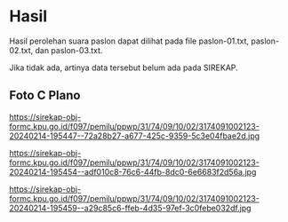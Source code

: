 # Hasil

Hasil perolehan suara paslon dapat dilihat pada file paslon-01.txt, paslon-02.txt, dan paslon-03.txt.

Jika tidak ada, artinya data tersebut belum ada pada SIREKAP.

## Foto C Plano

https://sirekap-obj-formc.kpu.go.id/f097/pemilu/ppwp/31/74/09/10/02/3174091002123-20240214-195447--72a28b27-a677-425c-9359-5c3e04fbae2d.jpg

https://sirekap-obj-formc.kpu.go.id/f097/pemilu/ppwp/31/74/09/10/02/3174091002123-20240214-195454--adf010c8-76c6-44fb-8dc0-6e6683f2d56a.jpg

https://sirekap-obj-formc.kpu.go.id/f097/pemilu/ppwp/31/74/09/10/02/3174091002123-20240214-195459--a29c85c6-ffeb-4d35-97ef-3c0febe032df.jpg

